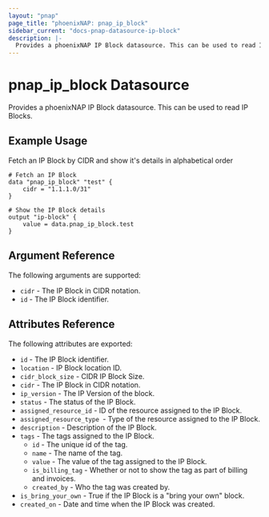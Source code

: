 ```yaml
---
layout: "pnap"
page_title: "phoenixNAP: pnap_ip_block"
sidebar_current: "docs-pnap-datasource-ip-block"
description: |-
  Provides a phoenixNAP IP Block datasource. This can be used to read IP Blocks.
---
```


# pnap_ip_block Datasource

Provides a phoenixNAP IP Block datasource. This can be used to read IP Blocks.



## Example Usage

Fetch an IP Block by CIDR and show it's details in alphabetical order

```hcl
# Fetch an IP Block
data "pnap_ip_block" "test" {
    cidr = "1.1.1.0/31"
}

# Show the IP Block details
output "ip-block" {
    value = data.pnap_ip_block.test
}
```

## Argument Reference

The following arguments are supported:

* `cidr` - The IP Block in CIDR notation.
* `id` - The IP Block identifier.


## Attributes Reference

The following attributes are exported:

* `id` - The IP Block identifier.
* `location` - IP Block location ID.
* `cidr_block_size` - CIDR IP Block Size.
* `cidr` - The IP Block in CIDR notation.
* `ip_version` - The IP Version of the block.
* `status` - The status of the IP Block.
* `assigned_resource_id` - ID of the resource assigned to the IP Block.
* `assigned_resource_type `- Type of the resource assigned to the IP Block.
* `description` - Description of the IP Block.
* `tags` - The tags assigned to the IP Block.
    * `id` - The unique id of the tag.
    * `name` - The name of the tag.
    * `value` - The value of the tag assigned to the IP Block.
    * `is_billing_tag` - Whether or not to show the tag as part of billing and invoices.
    * `created_by` - Who the tag was created by.
* `is_bring_your_own` - True if the IP Block is a "bring your own" block.
* `created_on` - Date and time when the IP Block was created.